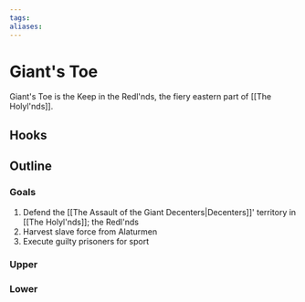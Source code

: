 ```yaml
---
tags:
aliases:
---
```

# Giant's Toe
Giant's Toe is the Keep in the Redl'nds, the fiery eastern part of [[The Holyl'nds]].
## Hooks
## Outline
### Goals
1. Defend the [[The Assault of the Giant Decenters|Decenters]]' territory in [[The Holyl'nds]]; the Redl'nds
2. Harvest slave force from Alaturmen
3. Execute guilty prisoners for sport

### Upper
### Lower